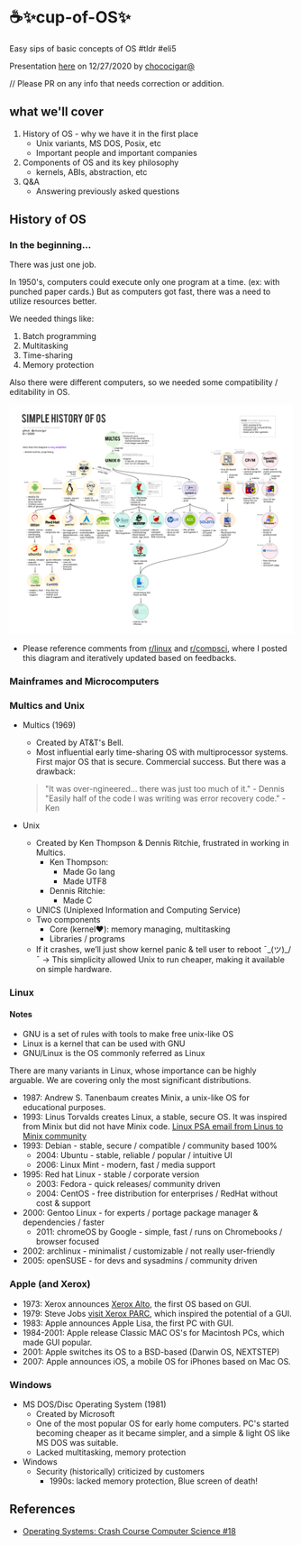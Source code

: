 # ☕✨cup-of-OS✨
Easy sips of basic concepts of OS #tldr #eli5

Presentation [here](https://docs.google.com/presentation/d/1ya2-NfS2mJQ-V4qFdMmBMXSjMTHaSbZGE-x8RvJ-wiM/edit?usp=sharing) on 12/27/2020 by [chococigar@](https://github.com/chococigar)

// Please PR on any info that needs correction or addition.

## what we'll cover
1. History of OS - why we have it in the first place
    - Unix variants,  MS DOS, Posix, etc
    - Important people and important companies
2. Components of OS and its key philosophy
    - kernels, ABIs, abstraction, etc
3. Q&A
    - Answering previously asked questions

## History of OS

### In the beginning...
There was just one job.

In 1950's, computers could execute only one program at a time. (ex: with punched paper cards.)
But as computers got fast, there was a need to utilize resources better.

We needed things like: 
1. Batch programming
2. Multitasking
3. Time-sharing
4. Memory protection

Also there were different computers, so we needed some compatibility / editability in OS.

![history_of_os.png](../img/history_of_os.png)

* Please reference comments from [r/linux](https://www.reddit.com/r/linux/comments/kporah/i_made_a_simple_diagram_on_history_of_os_feel/) and [r/compsci](https://www.reddit.com/r/compsci/comments/kposlx/i_made_a_simple_diagram_on_history_of_os_feel/), where I posted this diagram and iteratively updated based on feedbacks.


### Mainframes and Microcomputers

### Multics and Unix
* Multics (1969)
    * Created by AT&T's Bell.
    * Most influential early time-sharing OS with multiprocessor systems. First major OS that is secure. Commercial success. But there was a drawback:
    > "It was over-ngineered... there was just too much of it." - Dennis
    > "Easily half of the code I was writing was error recovery code." - Ken 

* Unix
    * Created by Ken Thompson & Dennis Ritchie, frustrated in working in Multics.
        * Ken Thompson: 
            * Made Go lang
            * Made UTF8
        * Dennis Ritchie: 
            * Made C
    * UNICS (Uniplexed Information and Computing Service)
    * Two components
        * Core (kernel❤️): memory managing, multitasking
        * Libraries / programs
    * If it crashes, we’ll just show kernel panic & tell user to reboot ¯\_(ツ)_/¯
        → This simplicity allowed Unix to run cheaper, making it available on simple hardware.
        
### Linux

#### Notes
* GNU is a set of rules with tools to make free unix-like OS
* Linux is a kernel that can be used with GNU
* GNU/Linux is the OS commonly referred as Linux

There are many variants in Linux, whose importance can be highly arguable. We are covering only the most significant distributions.
* 1987: Andrew S. Tanenbaum creates Minix, a unix-like OS for educational purposes.
* 1993: Linus Torvalds creates Linux, a stable, secure OS. It was inspired from Minix but did not have Minix code. [Linux PSA email from Linus to Minix community](https://images.techhive.com/images/article/2016/08/linus-original-email-1-100678574-large.jpg)
* 1993: Debian - stable, secure / compatible / community based 100%
    * 2004: Ubuntu - stable, reliable / popular / intuitive UI
    * 2006: Linux Mint - modern, fast / media support
* 1995: Red hat Linux - stable / corporate version 
    * 2003: Fedora - quick releases/ community driven
    * 2004: CentOS - free distribution for enterprises / RedHat without cost & support
* 2000: Gentoo Linux - for experts / portage package manager & dependencies / faster
    * 2011: chromeOS by Google - simple, fast / runs on Chromebooks / browser focused
* 2002: archlinux - minimalist / customizable / not really user-friendly
* 2005: openSUSE - for devs and sysadmins / community driven


### Apple (and Xerox)
* 1973: Xerox announces [Xerox Alto](https://history-computer.com/xerox-alto-complete-history-of-the-xerox-alto-computer/), the first OS based on GUI.
* 1979: Steve Jobs [visit Xerox PARC](https://web.stanford.edu/dept/SUL/sites/mac/parc.html), which inspired the potential of a GUI.
* 1983: Apple announces Apple Lisa, the first PC with GUI.
* 1984-2001: Apple release Classic MAC OS's for Macintosh PCs, which made GUI popular.
* 2001: Apple switches its OS to a BSD-based (Darwin OS, NEXTSTEP)
* 2007: Apple announces iOS, a mobile OS for iPhones based on Mac OS.

### Windows
* MS DOS/Disc Operating System (1981)
    * Created by Microsoft
    * One of the most popular OS for early home computers.  PC's started becoming cheaper as it became simpler, and a simple & light OS like MS DOS was suitable.
    * Lacked multitasking, memory protection
* Windows
    * Security (historically) criticized by customers
        * 1990s: lacked memory protection, Blue screen of death!


## References
* [Operating Systems: Crash Course Computer Science #18](https://youtu.be/26QPDBe-NB8)
